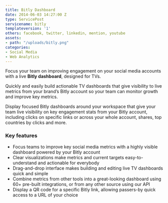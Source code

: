 ```yaml
---
title: Bitly Dashboard
date: 2014-06-03 14:27:00 Z
type: ServicePost
servicename: bitly
templateversion: '1'
others: facebook, twitter, linkedin, mention, youtube
assets:
- path: "/uploads/bitly.png"
categories:
- Social Media
- Web Analytics
---
```


Focus your team on improving engagement on your social media accounts with a live **Bitly dashboard**, designed for TVs.

Quickly and easily build actionable TV dashboards that give visibility to live metrics from your brand’s Bitly account so your team can monitor growth and improve key metrics.

Display focused Bitly dashboards around your workspace that give your team live visibility on key engagement stats from your Bitly account, including clicks on specific links or across your whole account, shares, top countries by clicks and more.  

<div class="useful-resources widget-main__inner">
<h3>Key features</h3>
<ul class="resources-links">
<li><span>Focus teams to improve key social media metrics with a highly visible dashboard powered by your Bitly account</span></li>
<li><span>Clear visualizations make metrics and current targets easy-to-understand and actionable for everybody</span></li>
<li><span>Drag-and-drop interface makes building and editing live TV dashboards quick and simple</span></li>
<li><span>Combine metrics from other tools into a great-looking dashboard using 60+ pre-built integrations, or from any other source using our API</span></li>
<li><span>Display a QR code for a specific Bitly link, allowing passers-by quick access to a URL of your choice</span></li>
</ul>
</div>
